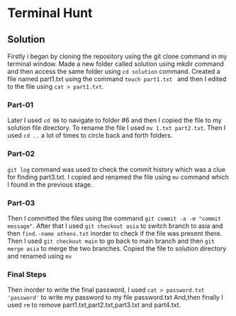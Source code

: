 # Terminal Hunt   
## Solution 
Firstly i began by cloning the repository using the git clone command in my terminal window.
Made a new folder called solution using mkdir command and then access the same folder using ```cd solution``` command.
Created a file named part1.txt using the command ```touch part1.txt ``` and then I edited to the file using ```cat > part1.txt```.

### Part-01
Later I used ```cd 06``` to navigate to folder #6 and then I copied the file to my solution file directory.
To rename the file I used ```mv 1.txt part2.txt```.
Then I used ```cd ..``` a lot of times to circle back and forth folders.

### Part-02
```git log``` command was used to check the commit history which was a clue for finding part3.txt.
I copied and renamed the file using ```mv``` command which I found in the previous stage.

### Part-03
Then I committed the files using the command ```git commit -a -m "commit message"```.
After that I used ```git checkout asia``` to switch branch to asia and then ```find.-name athens.txt``` inorder to check if the file was present there.
Then I used ```git checkout main``` to go back to main branch and then ```git merge asia``` to merge the two branches.
Copied the file to solution directory and renamed using ```mv```

### Final Steps
Then inorder to write the final password, I used ```cat > password.txt 'password'``` to write my password to my file password.txt
And,then finally I used ```rm``` to remove part1.txt,part2.txt,part3.txt and part4.txt.







